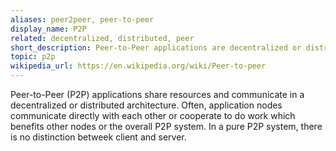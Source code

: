 ```yaml
---
aliases: peer2peer, peer-to-peer
display_name: P2P
related: decentralized, distributed, peer
short_description: Peer-to-Peer applications are decentralized or distributed.
topic: p2p 
wikipedia_url: https://en.wikipedia.org/wiki/Peer-to-peer
---
```

Peer-to-Peer (P2P) applications share resources and communicate in a decentralized or distributed architecture. Often, application nodes communicate directly with each other or cooperate to do work which benefits other nodes or the overall P2P system. In a pure P2P system, there is no distinction betweek client and server.
